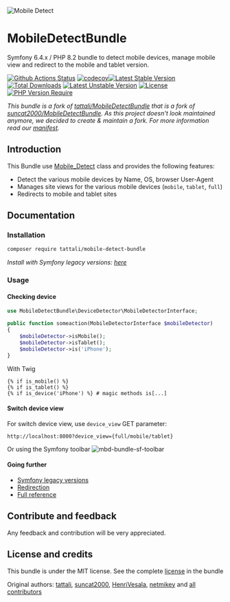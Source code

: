 ![Mobile Detect](https://user-images.githubusercontent.com/10502887/161483098-d40a2d7d-0e78-4f38-a7ac-49390718746e.png)

MobileDetectBundle
==================

Symfony 6.4.x / PHP 8.2 bundle to detect mobile devices, manage mobile view and redirect to the mobile and tablet version.

[![Github Actions Status](https://github.com/digifa/MobileDetectBundle/actions/workflows/main.yml/badge.svg?branch=main
)](https://github.com/digifa/MobileDetectBundle/actions/workflows/main.yml?query=branch%3Amain) [![codecov](https://codecov.io/github/digifa/MobileDetectBundle/graph/badge.svg?token=BNTZX90TXS)](https://codecov.io/github/digifa/MobileDetectBundle)[![Latest Stable Version](http://poser.pugx.org/digifa/mobile-detect-bundle/v)](https://packagist.org/packages/digifa/mobile-detect-bundle) [![Total Downloads](http://poser.pugx.org/digifa/mobile-detect-bundle/downloads)](https://packagist.org/packages/digifa/mobile-detect-bundle) [![Latest Unstable Version](http://poser.pugx.org/digifa/mobile-detect-bundle/v/unstable)](https://packagist.org/packages/digifa/mobile-detect-bundle) [![License](http://poser.pugx.org/digifa/mobile-detect-bundle/license)](https://packagist.org/packages/digifa/mobile-detect-bundle) [![PHP Version Require](http://poser.pugx.org/digifa/mobile-detect-bundle/require/php)](https://packagist.org/packages/digifa/mobile-detect-bundle)

*This bundle is a fork of [tattali/MobileDetectBundle](https://github.com/tattali/MobileDetectBundle) that is a fork of [suncat2000/MobileDetectBundle](https://github.com/suncat2000/MobileDetectBundle). As this project doesn't look maintained anymore, we decided to create & maintain a fork. For more information read our [manifest](https://github.com/tattali/MobileDetectBundle/issues/8).*

Introduction
------------

This Bundle use [Mobile_Detect](https://github.com/serbanghita/Mobile-Detect) class and provides the following features:

* Detect the various mobile devices by Name, OS, browser User-Agent
* Manages site views for the various mobile devices (`mobile`, `tablet`, `full`)
* Redirects to mobile and tablet sites

Documentation
-------------

### Installation
```sh
composer require tattali/mobile-detect-bundle
```
*Install with Symfony legacy versions: [here](src/Resources/doc/legacy-versions.md)*
### Usage

#### Checking device

```php
use MobileDetectBundle\DeviceDetector\MobileDetectorInterface;

public function someaction(MobileDetectorInterface $mobileDetector)
{
    $mobileDetector->isMobile();
    $mobileDetector->isTablet();
    $mobileDetector->is('iPhone');
}
```

With Twig
```twig
{% if is_mobile() %}
{% if is_tablet() %}
{% if is_device('iPhone') %} # magic methods is[...]
```

#### Switch device view

For switch device view, use `device_view` GET parameter:

```url
http://localhost:8000?device_view={full/mobile/tablet}
```

Or using the Symfony toolbar
![mbd-bundle-sf-toolbar](https://user-images.githubusercontent.com/10502887/161488224-aaedde1c-d3c3-4636-8761-a207fbd5d4ff.png)

#### Going further

- [Symfony legacy versions](src/Resources/doc/legacy-versions.md)
- [Redirection](src/Resources/doc/redirection.md)
- [Full reference](src/Resources/doc/reference.md)

Contribute and feedback
-----------------------

Any feedback and contribution will be very appreciated.

License and credits
-------

This bundle is under the MIT license. See the complete [license](src/Resources/meta/LICENSE) in the bundle

Original authors: [tattali](https://gihub.com/tattali), [suncat2000](https://github.com/suncat2000), [HenriVesala](https://github.com/HenriVesala), [netmikey](https://github.com/netmikey) and [all contributors](https://github.com/suncat2000/MobileDetectBundle/graphs/contributors)
